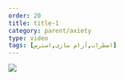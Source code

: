 ```yaml
---
order: 20
title: title-1
category: parent/axiety
type: video
tags: [اضطراب,آرام سازی,استرس]
---
```


[![](../../static/images/anxiety-corona-cover.webp)](../../static/videos/anxiety-corona.mp4)